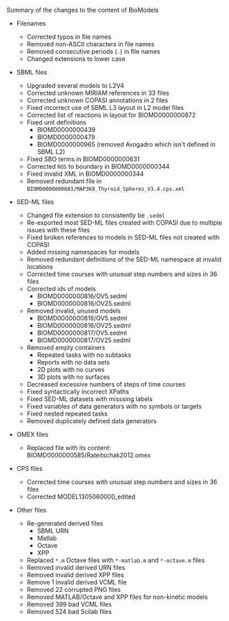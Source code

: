 Summary of the changes to the content of BioModels

* Filenames
    * Corrected typos in file names
    * Removed non-ASCII characters in file names
    * Removed consecutive periods (`.`) in file names
    * Changed extensions to lower case

* SBML files
    * Upgraded several models to L2V4
    * Corrected unknown MIRIAM references in 33 files
    * Corrected unknown COPASI annotations in 2 files
    * Fixed incorrect use of SBML L3 layout in L2 model files
    * Corrected list of reactions in layout for BIOMD0000000872
    * Fixed unit definitions
        * BIOMD0000000439
        * BIOMD0000000479
        * BIOMD0000000965 (removed Avogadro which isn't defined in SBML L2)
    * Fixed SBO terms in BIOMD0000000631
    * Corrected `ROS` to boundary in BIOMD0000000344
    * Fixed invalid XML in BIOMD0000000344
    * Removed redundant file in `BIOMD0000000883/MAP3K8_Thyroid_Spheres_V3.4.cps.xml`

* SED-ML files
    * Changed file extension to consistently be `.sedml`
    * Re-exported most SED-ML files created with COPASI due to multiple issues with these files
    * Fixed broken references to models in SED-ML files not created with COPASI
    * Added missing namespaces for models
    * Removed redundant definitions of the SED-ML namespace at invalid locations
    * Corrected time courses with unusual step numbers and sizes in 36 files
    * Corrected ids of models
        * BIOMD0000000816/OV5.sedml
        * BIOMD0000000816/OV25.sedml
    * Removed invalid, unused models
        * BIOMD0000000816/OV5.sedml
        * BIOMD0000000816/OV25.sedml
        * BIOMD0000000817/OV5.sedml
        * BIOMD0000000817/OV25.sedml
    * Removed empty containers
        * Repeated tasks with no subtasks
        * Reports with no data sets
        * 2D plots with no curves
        * 3D plots with no surfaces
    * Decreased excessive numbers of steps of time courses
    * Fixed syntactically incorrect XPaths
    * Fixed SED-ML datasets with misssing labels
    * Fixed variables of data generators with no symbols or targets
    * Fixed nested repeated tasks
    * Removed duplicately defined data generators

* OMEX files
    * Replaced file with its content: BIOMD0000000585/Rateitschak2012.omex

* CPS files
    * Corrected time courses with unusual step numbers and sizes in 36 files
    * Corrected MODEL1305060000_edited

* Other files
    * Re-generated derived files
        * SBML URN
        * Matlab
        * Octave
        * XPP
    * Replaced `*.m` Octave files with `*-matlab.m` and `*-octave.m` files
    * Removed invalid derived URN files
    * Removed invalid derived XPP files
    * Remove 1 invalid derived VCML file
    * Removed 22 corrupted PNG files
    * Removed MATLAB/Octave and XPP files for non-kinetic models
    * Removed 399 bad VCML files
    * Removed 524 bad Scilab files
